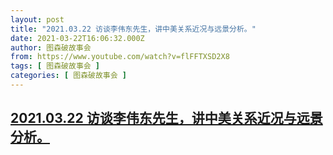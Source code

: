 ```yaml
---
layout: post
title: "2021.03.22 访谈李伟东先生，讲中美关系近况与远景分析。"
date: 2021-03-22T16:06:32.000Z
author: 图森破故事会
from: https://www.youtube.com/watch?v=flFFTXSD2X8
tags: [ 图森破故事会 ]
categories: [ 图森破故事会 ]
---
```

<!--1616429192000-->
[2021.03.22 访谈李伟东先生，讲中美关系近况与远景分析。](https://www.youtube.com/watch?v=flFFTXSD2X8)
------

<div>

</div>
